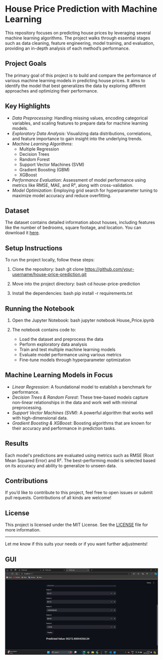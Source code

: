 # House Price Prediction with Machine Learning

This repository focuses on predicting house prices by leveraging several machine learning algorithms. The project walks through essential stages such as data cleaning, feature engineering, model training, and evaluation, providing an in-depth analysis of each method’s performance.

## Project Goals

The primary goal of this project is to build and compare the performance of various machine learning models in predicting house prices. It aims to identify the model that best generalizes the data by exploring different approaches and optimizing their performance.

## Key Highlights

- *Data Preprocessing*: Handling missing values, encoding categorical variables, and scaling features to prepare data for machine learning models.
- *Exploratory Data Analysis*: Visualizing data distributions, correlations, and feature importance to gain insight into the underlying trends.
- *Machine Learning Algorithms*:
  - Multiple Regression
  - Decision Trees
  - Random Forest
  - Support Vector Machines (SVM)
  - Gradient Boosting (GBM)
  - XGBoost
- *Performance Evaluation*: Assessment of model performance using metrics like RMSE, MAE, and R², along with cross-validation.
- *Model Optimization*: Employing grid search for hyperparameter tuning to maximize model accuracy and reduce overfitting.

## Dataset

The dataset contains detailed information about houses, including features like the number of bedrooms, square footage, and location. You can download it [here](insert_link_to_dataset).

## Setup Instructions

To run the project locally, follow these steps:

1. Clone the repository:
   bash
   git clone https://github.com/your-username/house-price-prediction.git
   

2. Move into the project directory:
   bash
   cd house-price-prediction
   

3. Install the dependencies:
   bash
   pip install -r requirements.txt
   

## Running the Notebook

1. Open the Jupyter Notebook:
   bash
   jupyter notebook House_Price.ipynb
   

2. The notebook contains code to:
   - Load the dataset and preprocess the data
   - Perform exploratory data analysis
   - Train and test multiple machine learning models
   - Evaluate model performance using various metrics
   - Fine-tune models through hyperparameter optimization

## Machine Learning Models in Focus

- *Linear Regression*: A foundational model to establish a benchmark for performance.
- *Decision Trees & Random Forest*: These tree-based models capture non-linear relationships in the data and work well with minimal preprocessing.
- *Support Vector Machines (SVM)*: A powerful algorithm that works well with high-dimensional data.
- *Gradient Boosting & XGBoost*: Boosting algorithms that are known for their accuracy and performance in prediction tasks.

## Results

Each model's predictions are evaluated using metrics such as RMSE (Root Mean Squared Error) and R². The best-performing model is selected based on its accuracy and ability to generalize to unseen data.

## Contributions

If you’d like to contribute to this project, feel free to open issues or submit pull requests. Contributions of all kinds are welcome!

## License

This project is licensed under the MIT License. See the [LICENSE](LICENSE) file for more information.

---

Let me know if this suits your needs or if you want further adjustments!

## GUI
![Example Image](https://github.com/rishi146196/House_Price_prediction/blob/main/House_price_gui1.png?raw=true)

